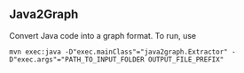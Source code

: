 ## Java2Graph

Convert Java code into a graph format. To run, use
```
mvn exec:java -D"exec.mainClass"="java2graph.Extractor" -D"exec.args"="PATH_TO_INPUT_FOLDER OUTPUT_FILE_PREFIX"
```